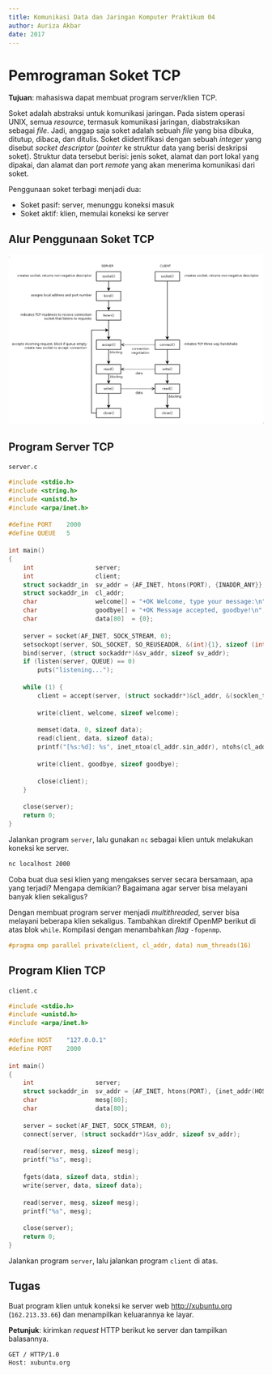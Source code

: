 ```yaml
---
title: Komunikasi Data dan Jaringan Komputer Praktikum 04
author: Auriza Akbar
date: 2017
---
```


# Pemrograman Soket TCP

**Tujuan**: mahasiswa dapat membuat program server/klien TCP.

Soket adalah abstraksi untuk komunikasi jaringan. Pada sistem operasi UNIX,
semua *resource*, termasuk komunikasi jaringan, diabstraksikan sebagai *file*.
Jadi, anggap saja soket adalah sebuah *file* yang bisa dibuka, ditutup,
dibaca, dan ditulis. Soket diidentifikasi dengan sebuah _integer_ yang
disebut _socket descriptor_ (*pointer* ke struktur data yang berisi deskripsi
soket). Struktur data tersebut berisi: jenis soket, alamat dan port lokal yang
dipakai, dan alamat dan port _remote_ yang akan menerima komunikasi dari soket.

Penggunaan soket terbagi menjadi dua:

- Soket pasif: server, menunggu koneksi masuk
- Soket aktif: klien, memulai koneksi ke server


## Alur Penggunaan Soket TCP

![TCP socket call](etc/4/socket-tcp.png)



## Program Server TCP

`server.c`

```c
#include <stdio.h>
#include <string.h>
#include <unistd.h>
#include <arpa/inet.h>

#define PORT    2000
#define QUEUE   5

int main()
{
    int                 server;
    int                 client;
    struct sockaddr_in  sv_addr = {AF_INET, htons(PORT), {INADDR_ANY}};
    struct sockaddr_in  cl_addr;
    char                welcome[] = "+OK Welcome, type your message:\n";
    char                goodbye[] = "+OK Message accepted, goodbye!\n";
    char                data[80]  = {0};

    server = socket(AF_INET, SOCK_STREAM, 0);
    setsockopt(server, SOL_SOCKET, SO_REUSEADDR, &(int){1}, sizeof (int));
    bind(server, (struct sockaddr*)&sv_addr, sizeof sv_addr);
    if (listen(server, QUEUE) == 0)
        puts("listening...");

    while (1) {
        client = accept(server, (struct sockaddr*)&cl_addr, &(socklen_t){sizeof cl_addr});

        write(client, welcome, sizeof welcome);

        memset(data, 0, sizeof data);
        read(client, data, sizeof data);
        printf("[%s:%d]: %s", inet_ntoa(cl_addr.sin_addr), ntohs(cl_addr.sin_port), data);

        write(client, goodbye, sizeof goodbye);

        close(client);
    }

    close(server);
    return 0;
}
```

Jalankan program `server`, lalu gunakan `nc` sebagai klien untuk melakukan
koneksi ke server.

```bash
nc localhost 2000
```

Coba buat dua sesi klien yang mengakses server secara bersamaan, apa yang
terjadi? Mengapa demikian? Bagaimana agar server bisa melayani banyak klien
sekaligus?

Dengan membuat program server menjadi *multithreaded*, server bisa melayani
beberapa klien sekaligus. Tambahkan direktif OpenMP berikut di atas blok `while`.
Kompilasi dengan menambahkan *flag* `-fopenmp`.

~~~c
#pragma omp parallel private(client, cl_addr, data) num_threads(16)
~~~

## Program Klien TCP

`client.c`

```c
#include <stdio.h>
#include <unistd.h>
#include <arpa/inet.h>

#define HOST    "127.0.0.1"
#define PORT    2000

int main()
{
    int                 server;
    struct sockaddr_in  sv_addr = {AF_INET, htons(PORT), {inet_addr(HOST)}};
    char                mesg[80];
    char                data[80];

    server = socket(AF_INET, SOCK_STREAM, 0);
    connect(server, (struct sockaddr*)&sv_addr, sizeof sv_addr);

    read(server, mesg, sizeof mesg);
    printf("%s", mesg);

    fgets(data, sizeof data, stdin);
    write(server, data, sizeof data);

    read(server, mesg, sizeof mesg);
    printf("%s", mesg);

    close(server);
    return 0;
}
```

Jalankan program `server`, lalu jalankan program `client` di atas.


## Tugas

Buat program klien untuk koneksi ke server web <http://xubuntu.org>
(`162.213.33.66`) dan menampilkan keluarannya ke layar.

**Petunjuk**: kirimkan *request* HTTP berikut ke server dan tampilkan balasannya.

```
GET / HTTP/1.0
Host: xubuntu.org

```
